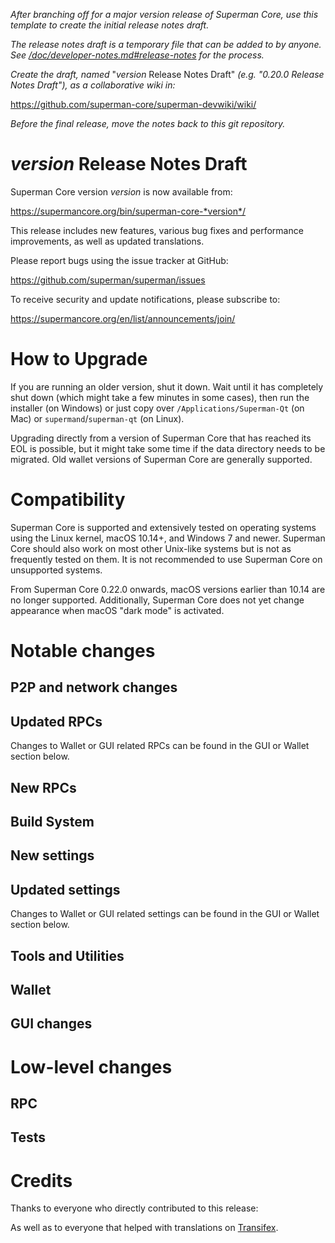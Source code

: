 *After branching off for a major version release of Superman Core, use this
template to create the initial release notes draft.*

*The release notes draft is a temporary file that can be added to by anyone. See
[/doc/developer-notes.md#release-notes](/doc/developer-notes.md#release-notes)
for the process.*

*Create the draft, named* "*version* Release Notes Draft"
*(e.g. "0.20.0 Release Notes Draft"), as a collaborative wiki in:*

https://github.com/superman-core/superman-devwiki/wiki/

*Before the final release, move the notes back to this git repository.*

*version* Release Notes Draft
===============================

Superman Core version *version* is now available from:

  <https://supermancore.org/bin/superman-core-*version*/>

This release includes new features, various bug fixes and performance
improvements, as well as updated translations.

Please report bugs using the issue tracker at GitHub:

  <https://github.com/superman/superman/issues>

To receive security and update notifications, please subscribe to:

  <https://supermancore.org/en/list/announcements/join/>

How to Upgrade
==============

If you are running an older version, shut it down. Wait until it has completely
shut down (which might take a few minutes in some cases), then run the
installer (on Windows) or just copy over `/Applications/Superman-Qt` (on Mac)
or `supermand`/`superman-qt` (on Linux).

Upgrading directly from a version of Superman Core that has reached its EOL is
possible, but it might take some time if the data directory needs to be migrated. Old
wallet versions of Superman Core are generally supported.

Compatibility
==============

Superman Core is supported and extensively tested on operating systems
using the Linux kernel, macOS 10.14+, and Windows 7 and newer.  Superman
Core should also work on most other Unix-like systems but is not as
frequently tested on them.  It is not recommended to use Superman Core on
unsupported systems.

From Superman Core 0.22.0 onwards, macOS versions earlier than 10.14 are no
longer supported. Additionally, Superman Core does not yet change appearance
when macOS "dark mode" is activated.

Notable changes
===============

P2P and network changes
-----------------------

Updated RPCs
------------

Changes to Wallet or GUI related RPCs can be found in the GUI or Wallet section below.

New RPCs
--------

Build System
------------

New settings
------------

Updated settings
----------------

Changes to Wallet or GUI related settings can be found in the GUI or Wallet section below.

Tools and Utilities
-------------------

Wallet
------

GUI changes
-----------

Low-level changes
=================

RPC
---

Tests
-----

Credits
=======

Thanks to everyone who directly contributed to this release:


As well as to everyone that helped with translations on
[Transifex](https://www.transifex.com/superman/superman/).
